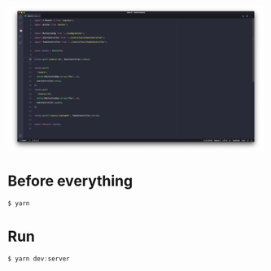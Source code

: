 ![Reinvented Twitter Backend](https://github.com/mateusdotcc/twitter-backend/blob/master/src/assets/cover.jpg?raw=true)

# Before everything
```js
$ yarn
```

# Run
```js
$ yarn dev:server
```
